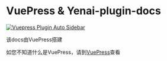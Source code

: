 # VuePress & Yenai-plugin-docs
[![Vuepress Plugin Auto Sidebar](https://github.com/yeyang52/yenai-plugin/actions/workflows/vuepress-deploy.yml/badge.svg)](https://github.com/yeyang52/yenai-plugin/actions/workflows/vuepress-deploy.yml)

该docs由VuePress搭建

如您不知道什么是VuePress，请到[VuePress](https://vuepress.vuejs.org/zh/)查看